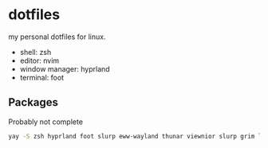 # dotfiles

my personal dotfiles for linux.  
  
- shell: zsh  
- editor: nvim  
- window manager: hyprland  
- terminal: foot  

## Packages  
Probably not complete 
```bash
yay -S zsh hyprland foot slurp eww-wayland thunar viewnior slurp grim light xdg-desktop-portal-hyprland-git hyprpaper-git bat exa jaq ouch zoxide bc ripgrep nitch fzf playerctl wofi wl-clipboard starship mcfly otf-jost swaylock-effects udiskie cava wlsunset
```
